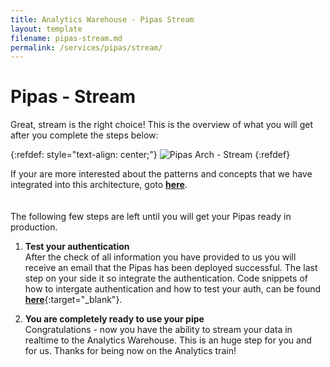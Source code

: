 ```yaml
---
title: Analytics Warehouse - Pipas Stream
layout: template
filename: pipas-stream.md
permalink: /services/pipas/stream/
--- 
```

# Pipas - Stream
Great, stream is the right choice! This is the overview of what you will get after you complete the steps below:

{:refdef: style="text-align: center;"}
![Pipas Arch - Stream]({{site.baseurl}}/2-arch-principles-tenet/pipas/stream-arch-pic.png)
{:refdef}

If your are more interested about the patterns and concepts that we have integrated into this architecture, goto [**here**]({{site.baseurl}}/arch-principles-tenet/ref-patterns/pipas-stream/).
<br/><br/><br/>
The following few steps are left until you will get your Pipas ready in production.

1. <a class="anchor-style" id="test-auth">**Test your authentication**</a><br/>
After the check of all information you have provided to us you will receive an email that the Pipas has been deployed successful. The last step on your side it so integrate the authentication. Code snippets of how to intergate authentication and how to test your auth, can be found [**here**]({{site.baseurl}}/services/pipas/stream/test-auth/){:target="_blank"}.

2. **You are completely ready to use your pipe**<br/>
Congratulations - now you have the ability to stream your data in realtime to the Analytics Warehouse. This is an huge step for you and for us. Thanks for being now on the Analytics train!